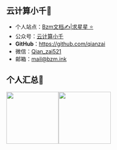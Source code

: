 ##  云计算小千🐇

- 个人站点：[Bzm文档✍️](https://docs.bzm.ink/#/)|[求星星 ⭐](https://github.com/qianzai/mydocs)
- 公众号：[云计算小千](https://cdn.jsdelivr.net/gh/qianzai/qianzai@main/my_assets/%E5%BE%AE%E4%BF%A1%E5%85%AC%E4%BC%97%E5%8F%B7.jpg)
- **GitHub**：https://github.com/qianzai
- 微信：[Qian_zai521](https://cdn.jsdelivr.net/gh/qianzai/qianzai@main/my_assets/%E5%BE%AE%E4%BF%A1.jpg)
- 邮箱：mail@bzm.ink

## 个人汇总🍻

<img align="" height="137px" src="https://github-readme-stats.vercel.app/api?username=qianzai&hide_title=true&hide_border=true&show_icons=true&include_all_commits=true&line_height=21&bg_color=0,EC6C6C,FFD479,FFFC79,73FA79&theme=graywhite&locale=cn" /><img align="" height="137px" src="https://github-readme-stats.vercel.app/api/top-langs/?username=qianzai&hide_title=true&hide_border=true&layout=compact&bg_color=0,73FA79,73FDFF,D783FF&theme=graywhite&locale=cn" />

